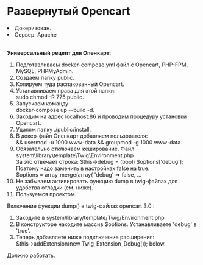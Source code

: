 <h1>Развернутый Opencart</h1>
<li>Докеризован.</li>
<li>Сервер: Apache</li><br>

<strong>Универсальный рецепт для Опенкарт:</strong>
<ol>
    <li>Подготавливаем docker-compose.yml файл с Opencart, PHP-FPM, MySQL, PHPMyAdmin.</li>
    <li>Создаём папку public.
    <li>Копируем туда распакованный Opencart.
    <li>Устанавливаем права для этой папки:<br>
     sudo chmod -R 775 public.</li>
    <li>Запускаем команду:<br> 
    docker-compose up --build -d.</li>
    <li>Заходим на адрес localhost:86 и проводим процедуру установки Opencart.
    <li>Удалям папку ./public/install.</li>
    <li>В докер-файл Опенкарт добавляем пользователя:<br>
        && usermod -u 1000 www-data && groupmod -g 1000 www-data</li>
    <li>Обязательно отключаем кеширование. 
        Файл system\library\template\Twig\Environment.php<br>    
    За это отвечает строка:
    $this->debug = (bool) $options['debug'];    
    Поэтому надо заменить в настройках false на true:<br>    
    $options = array_merge(array(
             'debug' => false, ...
             </li>
    <li>Не забываем активировать функцию dump в twig-файлах для удобства отладки (см. ниже).</li>
    <li>Пользуемся проектом.</li>
</ol>

Включение функции dump() в twig-файлах opencart 3.0 :
<ol>
    <li>Заходите в system/library/template/Twig/Environment.php</li>
    <li>В конструкторе находите массив $options. Устанавливаете 'debug' в 'true'.</li>
    <li>Теперь добавляете ниже подключение расширения:<br>
    $this->addExtension(new Twig_Extension_Debug()); below.</li>
</ol>


Должно работать.
